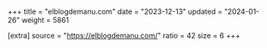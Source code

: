 +++
title = "elblogdemanu.com"
date = "2023-12-13"
updated = "2024-01-26"
weight = 5861

[extra]
source = "https://elblogdemanu.com/"
ratio = 42
size = 6
+++
